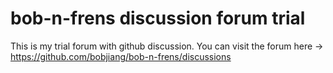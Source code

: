 # bob-n-frens discussion forum trial

This is my trial forum with github discussion.
You can visit the forum here -> https://github.com/bobjiang/bob-n-frens/discussions

